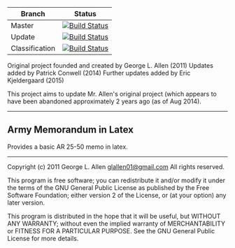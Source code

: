 Branch | Status
------------ | -------------
Master | [![Build Status](https://travis-ci.org/pconwell/army-memo.svg?branch=master)](https://travis-ci.org/pconwell/army-memo)
Update | [![Build Status](https://travis-ci.org/pconwell/army-memo.svg?branch=update)](https://travis-ci.org/pconwell/army-memo)
Classification | [![Build Status](https://travis-ci.org/pconwell/army-memo.svg?branch=classification)](https://travis-ci.org/pconwell/army-memo)

Original project founded and created by George L. Allen (2011)
Updates added by Patrick Conwell (2014)
Further updates added by Eric Kjeldergaard (2015)

This project aims to update Mr. Allen's original project (which appears
to have been abandoned approximately 2 years ago (as of Aug 2014).

****************************************************************************

Army Memorandum in Latex
---------------------

Provides a basic AR 25-50 memo in latex.

-----------------------------------------------------------------------------
Copyright (c) 2011 George L. Allen <glallen01@gmail.com> All rights reserved.

This program is free software; you can redistribute it and/or modify it under
the terms of the GNU General Public License as published by the Free Software
Foundation; either version 2 of the License, or (at your option) any later
version.

This program is distributed in the hope that it will be useful, but WITHOUT ANY
WARRANTY; without even the implied warranty of MERCHANTABILITY or FITNESS FOR A
PARTICULAR PURPOSE.  See the GNU General Public License for more details.
